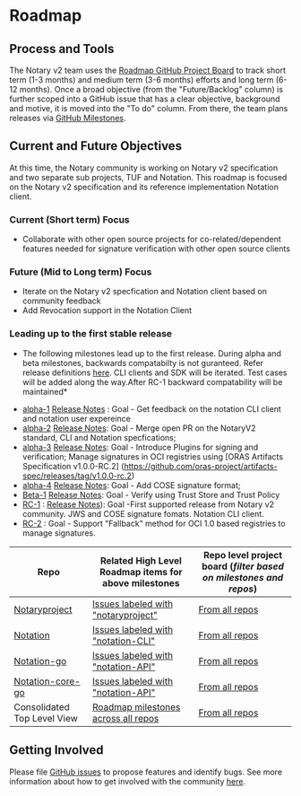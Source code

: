 # Roadmap
## Process and Tools
The Notary v2 team uses the [Roadmap GitHub Project Board](https://github.com/notaryproject/roadmap/projects/1) to track short term (1-3 months) and medium term (3-6 months) efforts and long term (6-12 months). Once a broad objective (from the "Future/Backlog" column) is further scoped into a GitHub issue that has a clear objective, background and motive, it is moved into the "To do" column. From there, the team plans releases via [GitHub Milestones](https://github.com/notaryproject/roadmap/milestones).

## Current and Future Objectives
At this time, the Notary community is working on Notary v2 specification  and two separate sub projects, TUF and Notation. This roadmap is focused  on the Notary v2 specification and its reference implementation Notation client.

### Current (Short term) Focus
- Collaborate with other open source projects for co-related/dependent features needed for signature verification with other open source clients

### Future (Mid to Long term) Focus
- Iterate on the Notary v2 specfication and Notation client based on community feedback
- Add Revocation support in the Notation Client

### Leading up to the first stable release
* The following milestones lead up to the first release. During alpha and beta milestones, backwards compatabilty is not guranteed. Refer release definitions [here](https://github.com/notaryproject/notation/blob/main/RELEASE_MANAGEMENT.md). CLI clients and SDK will be iterated. Test cases will be added along the way.After RC-1 backward compatability will be maintained*
- [alpha-1](https://github.com/iamsamirzon/roadmap/projects/1?card_filter_query=milestone%3Aalpha-1) [Release Notes](https://github.com/notaryproject/roadmap/blob/main/RELEASENOTES/v2.0.0.alpha-1.MD) : Goal - Get feedback on the notation CLI client and notation user expereince
- [alpha-2](https://github.com/iamsamirzon/roadmap/projects/1?card_filter_query=milestone%3Aalpha-2) [Release Notes](https://github.com/notaryproject/roadmap/blob/main/RELEASENOTES/v2.0.0.alpha-2.MD): Goal - Merge open PR on the NotaryV2 standard, CLI and Notation specfications; 
- [alpha-3](https://github.com/iamsamirzon/roadmap/projects/1?card_filter_query=milestone%3Aalpha-3)  [Release Notes](https://github.com/notaryproject/roadmap/blob/main/RELEASENOTES/v2.0.0.alpha-3.MD):  Goal - Introduce Plugins for signing and verification; Manage signatures in OCI registries using [ORAS Artifacts Specification v1.0.0-RC.2] (https://github.com/oras-project/artifacts-spec/releases/tag/v1.0.0-rc.2)
- [alpha-4](https://github.com/iamsamirzon/roadmap/projects/1?card_filter_query=milestone%3Aalpha-4) [Release Notes](https://github.com/notaryproject/roadmap/blob/main/RELEASENOTES/v2.0.0.alpha-4.MD): Goal - Add COSE signature format; 
- [Beta-1](https://github.com/iamsamirzon/roadmap/projects/1?card_filter_query=milestone%3ABeta-1) [Release Notes](https://github.com/notaryproject/roadmap/blob/main/RELEASENOTES/v2.0.0.Beta-1.MD): Goal - Verify using Trust Store and Trust Policy 
- [RC-1](https://github.com/iamsamirzon/roadmap/projects/1?card_filter_query=milestone%3ARC-1)    : [Release Notes](https://github.com/notaryproject/roadmap/blob/52c48cdd1937f63bb84a9d02942f5e3ebd6dc909/RELEASENOTES/v2.0.0.rc-1.MD)): Goal -First supported release from Notary v2 community. JWS and COSE signature fomats. Notation CLI client. 
- [RC-2](https://github.com/iamsamirzon/roadmap/projects/1?card_filter_query=milestone%3ARC-2)    : Goal - Support "Fallback" method for OCI 1.0 based registries to manage signatures. 

| Repo | Related High Level Roadmap items for above milestones  | Repo level project board (*filter based on milestones and repos*)  |
|------|-----------------------------------------------------------|--------------------------------------------------|
|[Notaryproject](https://github.com/notaryproject/notaryproject)| [Issues labeled with "notaryproject"](https://github.com/iamsamirzon/roadmap/projects/1?card_filter_query=label%3Anotaryproject) | [From all repos](https://github.com/orgs/notaryproject/projects/10)|
|[Notation](https://github.com/notaryproject/notation)| [Issues labeled with "notation-CLI"](https://github.com/iamsamirzon/roadmap/projects/1?card_filter_query=label%3Anotation-CLI) | [From all repos](https://github.com/orgs/notaryproject/projects/10)|
|[Notation-go](https://github.com/notaryproject/notation-go)| [Issues labeled with "notation-API"](https://github.com/iamsamirzon/roadmap/projects/1?card_filter_query=label%3Anotation-API) | [From all repos](https://github.com/orgs/notaryproject/projects/10)|
|[Notation-core-go](https://github.com/notaryproject/notation-core-go)| [Issues labeled with "notation-API"](https://github.com/iamsamirzon/roadmap/projects/1?card_filter_query=label%3Anotation-API) | [From all repos](https://github.com/orgs/notaryproject/projects/10)|
| Consolidated Top Level View  | [Roadmap milestones across all repos](https://github.com/iamsamirzon/roadmap/projects/1) | [From all repos](https://github.com/orgs/notaryproject/projects/10) |

## Getting Involved

Please file [GitHub issues](https://github.com/notaryproject/notaryproject/issues) to propose features and identify bugs. See more information about how to get involved with the community [here](https://github.com/notaryproject).
